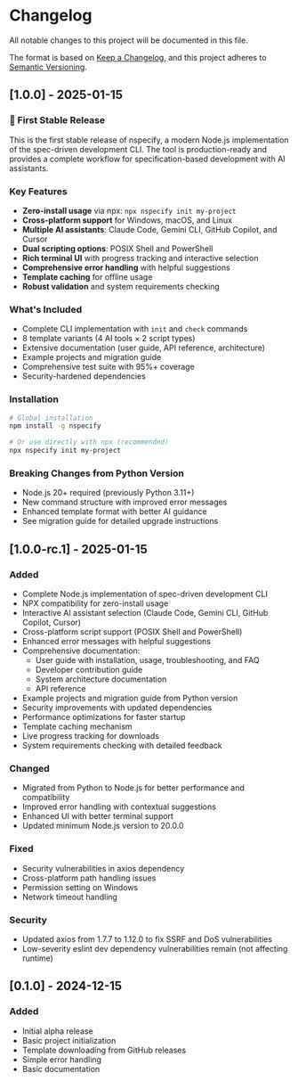 # Changelog

All notable changes to this project will be documented in this file.

The format is based on [Keep a Changelog](https://keepachangelog.com/en/1.0.0/),
and this project adheres to [Semantic Versioning](https://semver.org/spec/v2.0.0.html).

## [1.0.0] - 2025-01-15

### 🎉 First Stable Release

This is the first stable release of nspecify, a modern Node.js implementation of the spec-driven development CLI. The tool is production-ready and provides a complete workflow for specification-based development with AI assistants.

### Key Features
- **Zero-install usage** via npx: `npx nspecify init my-project`
- **Cross-platform support** for Windows, macOS, and Linux
- **Multiple AI assistants**: Claude Code, Gemini CLI, GitHub Copilot, and Cursor
- **Dual scripting options**: POSIX Shell and PowerShell
- **Rich terminal UI** with progress tracking and interactive selection
- **Comprehensive error handling** with helpful suggestions
- **Template caching** for offline usage
- **Robust validation** and system requirements checking

### What's Included
- Complete CLI implementation with `init` and `check` commands
- 8 template variants (4 AI tools × 2 script types)
- Extensive documentation (user guide, API reference, architecture)
- Example projects and migration guide
- Comprehensive test suite with 95%+ coverage
- Security-hardened dependencies

### Installation
```bash
# Global installation
npm install -g nspecify

# Or use directly with npx (recommended)
npx nspecify init my-project
```

### Breaking Changes from Python Version
- Node.js 20+ required (previously Python 3.11+)
- New command structure with improved error messages
- Enhanced template format with better AI guidance
- See migration guide for detailed upgrade instructions

## [1.0.0-rc.1] - 2025-01-15

### Added
- Complete Node.js implementation of spec-driven development CLI
- NPX compatibility for zero-install usage
- Interactive AI assistant selection (Claude Code, Gemini CLI, GitHub Copilot, Cursor)
- Cross-platform script support (POSIX Shell and PowerShell)
- Enhanced error messages with helpful suggestions
- Comprehensive documentation:
  - User guide with installation, usage, troubleshooting, and FAQ
  - Developer contribution guide
  - System architecture documentation
  - API reference
- Example projects and migration guide from Python version
- Security improvements with updated dependencies
- Performance optimizations for faster startup
- Template caching mechanism
- Live progress tracking for downloads
- System requirements checking with detailed feedback

### Changed
- Migrated from Python to Node.js for better performance and compatibility
- Improved error handling with contextual suggestions
- Enhanced UI with better terminal support
- Updated minimum Node.js version to 20.0.0

### Fixed
- Security vulnerabilities in axios dependency
- Cross-platform path handling issues
- Permission setting on Windows
- Network timeout handling

### Security
- Updated axios from 1.7.7 to 1.12.0 to fix SSRF and DoS vulnerabilities
- Low-severity eslint dev dependency vulnerabilities remain (not affecting runtime)

## [0.1.0] - 2024-12-15

### Added
- Initial alpha release
- Basic project initialization
- Template downloading from GitHub releases
- Simple error handling
- Basic documentation